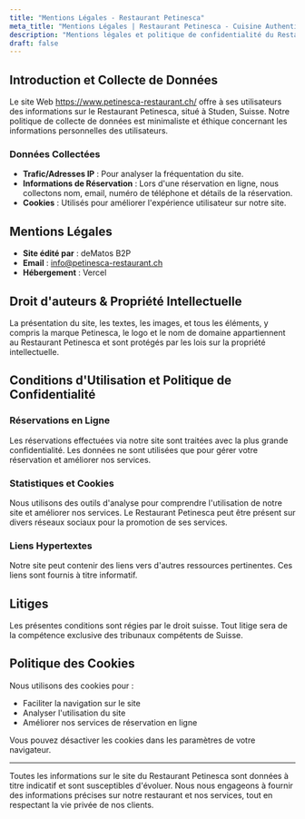 ```yaml
---
title: "Mentions Légales - Restaurant Petinesca"
meta_title: "Mentions Légales | Restaurant Petinesca - Cuisine Authentique à Studen"
description: "Mentions légales et politique de confidentialité du Restaurant Petinesca, votre destination gastronomique à Studen, Suisse."
draft: false
---
```


## Introduction et Collecte de Données

Le site Web https://www.petinesca-restaurant.ch/ offre à ses utilisateurs des informations sur le Restaurant Petinesca, situé à Studen, Suisse. Notre politique de collecte de données est minimaliste et éthique concernant les informations personnelles des utilisateurs.

### Données Collectées

- **Trafic/Adresses IP** : Pour analyser la fréquentation du site.
- **Informations de Réservation** : Lors d'une réservation en ligne, nous collectons nom, email, numéro de téléphone et détails de la réservation.
- **Cookies** : Utilisés pour améliorer l'expérience utilisateur sur notre site.

## Mentions Légales

- **Site édité par** : deMatos B2P
- **Email** : info@petinesca-restaurant.ch
- **Hébergement** : Vercel

## Droit d'auteurs & Propriété Intellectuelle

La présentation du site, les textes, les images, et tous les éléments, y compris la marque Petinesca, le logo et le nom de domaine appartiennent au Restaurant Petinesca et sont protégés par les lois sur la propriété intellectuelle.

## Conditions d'Utilisation et Politique de Confidentialité

### Réservations en Ligne

Les réservations effectuées via notre site sont traitées avec la plus grande confidentialité. Les données ne sont utilisées que pour gérer votre réservation et améliorer nos services.

### Statistiques et Cookies

Nous utilisons des outils d'analyse pour comprendre l'utilisation de notre site et améliorer nos services. Le Restaurant Petinesca peut être présent sur divers réseaux sociaux pour la promotion de ses services.

### Liens Hypertextes

Notre site peut contenir des liens vers d'autres ressources pertinentes. Ces liens sont fournis à titre informatif.

## Litiges

Les présentes conditions sont régies par le droit suisse. Tout litige sera de la compétence exclusive des tribunaux compétents de Suisse.

## Politique des Cookies

Nous utilisons des cookies pour :
- Faciliter la navigation sur le site
- Analyser l'utilisation du site
- Améliorer nos services de réservation en ligne

Vous pouvez désactiver les cookies dans les paramètres de votre navigateur.

---

Toutes les informations sur le site du Restaurant Petinesca sont données à titre indicatif et sont susceptibles d'évoluer. Nous nous engageons à fournir des informations précises sur notre restaurant et nos services, tout en respectant la vie privée de nos clients.